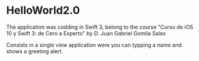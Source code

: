 # HelloWorld2.0
The application was codding in Swift 3, belong to the course "Curso de iOS 10 y Swift 3: de Cero a Experto" by D. Juan Gabriel Gomila Salas

Consists in a single view application were you can typping a name and shows a greeting alert. 




